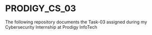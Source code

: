 # PRODIGY_CS_03
The following repository documents the Task-03 assigned during my Cybersecurity Internship at Prodigy InfoTech
